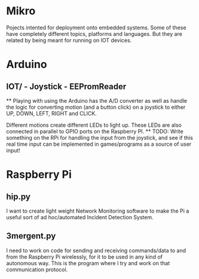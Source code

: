 # Mikro 
Pojects intented for deployment onto embedded systems. 
Some of these have completely different topics, platforms and languages. 
But they are related by being meant for running on IOT devices. 

# Arduino 
## IOT/ - Joystick - EEPromReader
** Playing with using the Arduino has the A/D converter 
as well as handle the logic for converting motion (and a
button click) on a joystick to either UP, DOWN, LEFT, RIGHT
and CLICK. 

Different motions create different LEDs to light up. These LEDs
are also connected in parallel to GPIO ports on the Raspberry PI. 
** TODO: Write something on the RPi for handling the input from
the joystick, and see if this real time input can be implemented in
games/programs as a source of user input! 

# Raspberry Pi 

## hip.py 
I want to create light weight Network Monitoring software to make 
the Pi a useful sort of ad hoc/automated Incident Detection System. 

## 3mergent.py
I need to work on code for sending and receiving commands/data to 
and from the Raspberry Pi wirelessly, for it to be used in any kind of
autonomous way. This is the program where I try and work on that 
communication protocol. 
